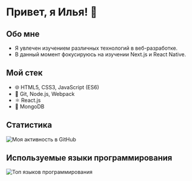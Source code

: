 # Привет, я Илья! 👋

## Обо мне
- Я увлечен изучением различных технологий в веб-разработке.
- В данный момент фокусируюсь на изучении Next.js и React Native.

## Мой стек
- 🌐 HTML5, CSS3, JavaScript (ES6)
- 🚀 Git, Node.js, Webpack
- ⚛️ React.js
- 🍃 MongoDB

## Статистика
![Моя активность в GitHub](https://github-readme-stats.vercel.app/api?username=Ilya-Ivashchenk0&show_icons=true&count_private=true&hide=stars&theme=radical)

## Используемые языки программирования
![Топ языков программирования](https://github-readme-stats.vercel.app/api/top-langs/?username=Ilya-Ivashchenk0&layout=compact&theme=radical)
